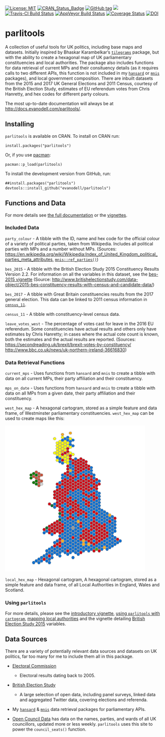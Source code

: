 
<!-- README.md is generated from README.Rmd. Please edit that file -->

[![License:
MIT](https://img.shields.io/badge/License-MIT-blue.svg)](https://opensource.org/licenses/MIT)
[![CRAN\_Status\_Badge](https://www.r-pkg.org/badges/version/parlitools)](https://cran.r-project.org/package=parlitools)
[![GitHub
tag](https://img.shields.io/github/tag/evanodell/parlitools.svg)](https://github.com/evanodell/parlitools)
[![](https://cranlogs.r-pkg.org/badges/grand-total/parlitools)](https://dgrtwo.shinyapps.io/cranview/)
[![Travis-CI Build
Status](https://travis-ci.org/evanodell/parlitools.svg?branch=master)](https://travis-ci.org/evanodell/parlitools)
[![AppVeyor Build
Status](https://ci.appveyor.com/api/projects/status/github/evanodell/parlitools?branch=master&svg=true)](https://ci.appveyor.com/project/evanodell/parlitools)
[![Coverage
Status](https://img.shields.io/codecov/c/github/evanodell/parlitools/master.svg)](https://codecov.io/github/evanodell/parlitools?branch=master)
[![DOI](https://zenodo.org/badge/86801920.svg)](https://zenodo.org/badge/latestdoi/86801920)

# parlitools

A collection of useful tools for UK politics, including base maps and
datasets. Initially inspired by Bhaskar Karambelkar’s
[`tilegrams`](https://cran.r-project.org/package=tilegramsR) package,
but with the ability to create a hexagonal map of UK parliamentary
constituencies and local authorities. The package also includes
functions for data retrieval of current MPs and their consituency
details (as it requires calls to two different APIs, this function is
not included in my
[`hansard`](https://cran.r-project.org/package=hansard) or
[`mnis`](https://cran.r-project.org/package=mnis) packages), and local
government composition. There are inbuilt datasets from the 2015 and
2017 UK General Elections and 2011 Census, courtesy of the British
Election Study, estimates of EU referendum votes from Chris Hanretty,
and hex codes for different party colours.

The most up-to-date documentation will always be at
<http://docs.evanodell.com/parlitools/>.

## Installing

`parlitools` is available on CRAN. To install on CRAN run:

    install.packages("parlitools")

Or, if you use [pacman](https://cran.r-project.org/package=pacman):

    pacman::p_load(parlitools)

To install the development version from GitHub, run:

    ##install.packages("parlitools")
    devtools::install_github("evanodell/parlitools")

## Functions and Data

For more details see [the full
documentation](https://docs.evanodell.com/parlitools/reference) or the
[vignettes](https://docs.evanodell.com/parlitools/articles/).

### Included Data

`party_colour` - A tibble with the ID, name and hex code for the
official colour of a variety of political parties, taken from Wikipedia.
Includes all political parties with MPs and a number without MPs.
(Sources:
<https://en.wikipedia.org/wiki/Wikipedia:Index_of_United_Kingdom_political_parties_meta_attributes>,
[`mnis::ref_parties()`](https://cran.r-project.org/package=mnis))

`bes_2015` - A tibble with the British Election Study 2015 Constituency
Results Version 2.2. For information on all the variables in this
dataset, see the [bes-2015
vignette](http://docs.evanodell.com/parlitools/articles/bes-2015.html)
(Source:
<http://www.britishelectionstudy.com/data-object/2015-bes-constituency-results-with-census-and-candidate-data/>)

`bes_2017` - A tibble with Great Britain constituencies results from the
2017 general election. This data can be linked to 2011 census
information in
[`census_11`](https://docs.evanodell.com/parlitools/reference/census-11.html).

`census_11` - A tibble with constituency-level census data.

`leave_votes_west` - The percentage of votes cast for leave in the 2016
EU referendum. Some constituencies have actual results and others only
have estimates by Chris Hanretty; in cases where the actual cote count
is known, both the estimates and the actual results are reported.
(Sources:
<https://secondreading.uk/brexit/brexit-votes-by-constituency/>
<http://www.bbc.co.uk/news/uk-northern-ireland-36616830>)

### Data Retrieval Functions

`current_mps` - Uses functions from `hansard` and `mnis` to create a
tibble with data on all current MPs, their party affiliation and their
constituency.

`mps_on_date` - Uses functions from `hansard` and `mnis` to create a
tibble with data on all MPs from a given date, their party affiliation
and their constituency.

`west_hex_map` - A hexagonal cartogram, stored as a simple feature and
data frame, of Westminster parliamentary constituencies. `west_hex_map`
can be used to create maps like this:

<img src="tools/hex_map.png" width="456px" />

`local_hex_map` - Hexagonal cartogram, A hexagonal cartogram, stored as
a simple feature and data frame, of all Local Authorities in England,
Wales and Scotland.

### Using `parlitools`

For more details, please see the [introductory
vignette](https://docs.evanodell.com/parlitools/articles/introduction.html),
[using `parlitools` with
`cartogram`](https://docs.evanodell.com/parlitools/articles/using-cartograms.html),
[mapping local
authorities](https://docs.evanodell.com/parlitools/articles/mapping-local-authorities.html)
and the vignette detailing [British Election
Study 2015](https://docs.evanodell.com/parlitools/articles/bes-2015.html)
variables.

## Data Sources

There are a variety of potentially relevant data sources and datasets on
UK politics, far too many for me to include them all in this package.

  - [Electoral
    Commission](http://www.electoralcommission.org.uk/our-work/our-research/electoral-data)
    - Electoral results dating back to 2005.

  - [British Election Study](http://www.britishelectionstudy.com/data/)
    - A large selection of open data, including panel surveys, linked
    data and aggregated Twitter data, covering elections and referenda.

  - My [`hansard`](https://cran.r-project.org/package=hansard) &
    [`mnis`](https://cran.r-project.org/package=mnis) data retrieval
    packages for parliamentary APIs.

  - [Open Council Data](http://opencouncildata.co.uk/) has data on the
    names, parties, and wards of all UK councillors, updated more or
    less weekly. `parlitools` uses this site to power the
    `council_seats()` function.
